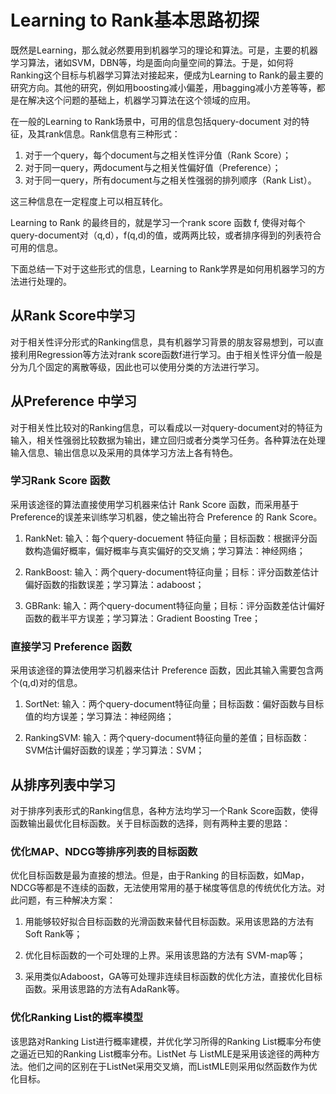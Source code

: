# Learning to Rank基本思路初探

既然是Learning，那么就必然要用到机器学习的理论和算法。可是，主要的机器学习算法，诸如SVM，DBN等，均是面向向量空间的算法。于是，如何将Ranking这个目标与机器学习算法对接起来，便成为Learning to Rank的最主要的研究方向。其他的研究，例如用boosting减小偏差，用bagging减小方差等等，都是在解决这个问题的基础上，机器学习算法在这个领域的应用。

在一般的Learning to Rank场景中，可用的信息包括query-document 对的特征，及其rank信息。Rank信息有三种形式：

1. 对于一个query，每个document与之相关性评分值（Rank Score）；
2. 对于同一query，两document与之相关性偏好值（Preference）；
3. 对于同一query，所有document与之相关性强弱的排列顺序（Rank List）。

这三种信息在一定程度上可以相互转化。

Learning to Rank 的最终目的，就是学习一个rank score 函数 f, 使得对每个query-document对（q,d），f(q,d)的值，或两两比较，或者排序得到的列表符合可用的信息。

下面总结一下对于这些形式的信息，Learning to Rank学界是如何用机器学习的方法进行处理的。

## 从Rank Score中学习

对于相关性评分形式的Ranking信息，具有机器学习背景的朋友容易想到，可以直接利用Regression等方法对rank score函数f进行学习。由于相关性评分值一般是分为几个固定的离散等级，因此也可以使用分类的方法进行学习。

## 从Preference 中学习

对于相关性比较对的Ranking信息，可以看成以一对query-document对的特征为输入，相关性强弱比较数据为输出，建立回归或者分类学习任务。各种算法在处理输入信息、输出信息以及采用的具体学习方法上各有特色。

### 学习Rank Score 函数

采用该途径的算法直接使用学习机器来估计 Rank Score 函数，而采用基于Preference的误差来训练学习机器，使之输出符合 Preference 的 Rank Score。

1. RankNet: 输入：每个query-docuement 特征向量；目标函数：根据评分函数构造偏好概率，偏好概率与真实偏好的交叉熵；学习算法：神经网络；

2. RankBoost: 输入：两个query-document特征向量；目标：评分函数差估计偏好函数的指数误差；学习算法：adaboost；

3. GBRank: 输入：两个query-document特征向量；目标：评分函数差估计偏好函数的截半平方误差；学习算法：Gradient Boosting Tree；

### 直接学习 Preference 函数

采用该途径的算法使用学习机器来估计 Preference 函数，因此其输入需要包含两个(q,d)对的信息。

1. SortNet: 输入：两个query-document特征向量；目标函数：偏好函数与目标值的均方误差；学习算法：神经网络；

2. RankingSVM: 输入：两个query-document特征向量的差值；目标函数：SVM估计偏好函数的误差；学习算法：SVM；

## 从排序列表中学习

对于排序列表形式的Ranking信息，各种方法均学习一个Rank Score函数，使得函数输出最优化目标函数。关于目标函数的选择，则有两种主要的思路：

### 优化MAP、NDCG等排序列表的目标函数

优化目标函数是最为直接的想法。但是，由于Ranking 的目标函数，如Map，NDCG等都是不连续的函数，无法使用常用的基于梯度等信息的传统优化方法。对此问题，有三种解决方案：

1. 用能够较好拟合目标函数的光滑函数来替代目标函数。采用该思路的方法有Soft Rank等；

2. 优化目标函数的一个可处理的上界。采用该思路的方法有 SVM-map等；

3. 采用类似Adaboost，GA等可处理非连续目标函数的优化方法，直接优化目标函数。采用该思路的方法有AdaRank等。

### 优化Ranking List的概率模型

该思路对Ranking List进行概率建模，并优化学习所得的Ranking List概率分布使之逼近已知的Ranking List概率分布。ListNet 与 ListMLE是采用该途径的两种方法。他们之间的区别在于ListNet采用交叉熵，而ListMLE则采用似然函数作为优化目标。